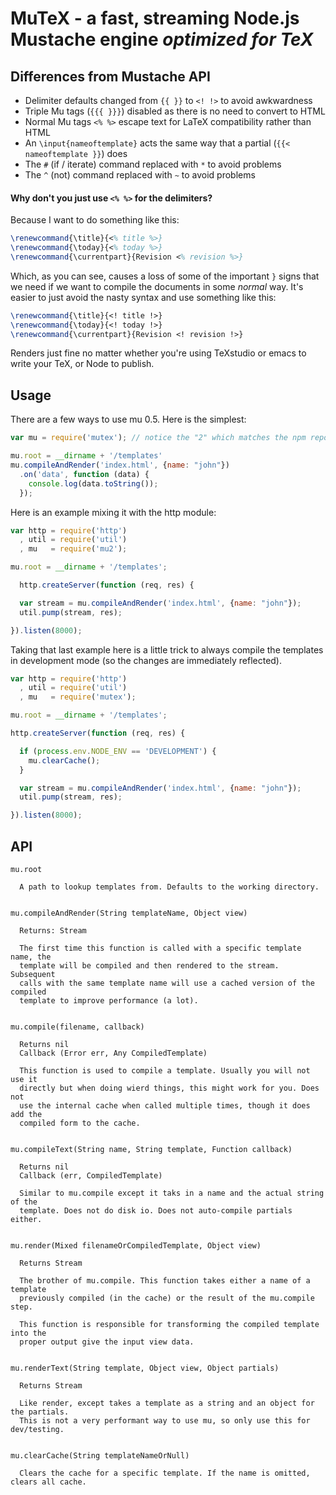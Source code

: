 # MuTeX - a fast, streaming Node.js Mustache engine *optimized for TeX*

## Differences from Mustache API

- Delimiter defaults changed from `{{ }}` to `<! !>` to avoid awkwardness
- Triple Mu tags (`{{{ }}}`) disabled as there is no need to convert to HTML
- Normal Mu tags `<% %>` escape text for LaTeX compatibility rather than HTML
- An `\input{nameoftemplate}` acts the same way that a partial (`{{< nameoftemplate }}`) does
- The `#` (if / iterate) command replaced with `*` to avoid problems
- The `^` (not) command replaced with `~` to avoid problems

#### Why don't you just use `<% %>` for the delimiters?
Because I want to do something like this:
``` tex
\renewcommand{\title}{<% title %>}
\renewcommand{\today}{<% today %>}
\renewcommand{\currentpart}{Revision <% revision %>}
```
Which, as you can see, causes a loss of some of the important `}` signs that we need if we want to compile the documents in some *normal* way.  It's easier to just avoid the nasty syntax and use something like this:
``` tex
\renewcommand{\title}{<! title !>}
\renewcommand{\today}{<! today !>}
\renewcommand{\currentpart}{Revision <! revision !>}
```
Renders just fine no matter whether you're using TeXstudio or emacs to write your TeX, or Node to publish.

## Usage

There are a few ways to use mu 0.5. Here is the simplest:
```javascript
var mu = require('mutex'); // notice the "2" which matches the npm repo, sorry..

mu.root = __dirname + '/templates'
mu.compileAndRender('index.html', {name: "john"})
  .on('data', function (data) {
    console.log(data.toString());
  });
```
Here is an example mixing it with the http module:
```javascript
var http = require('http')
  , util = require('util')
  , mu   = require('mu2');

mu.root = __dirname + '/templates';

  http.createServer(function (req, res) {

  var stream = mu.compileAndRender('index.html', {name: "john"});
  util.pump(stream, res);

}).listen(8000);
```
Taking that last example here is a little trick to always compile the templates
in development mode (so the changes are immediately reflected).
```javascript
var http = require('http')
  , util = require('util')
  , mu   = require('mutex');

mu.root = __dirname + '/templates';

http.createServer(function (req, res) {

  if (process.env.NODE_ENV == 'DEVELOPMENT') {
    mu.clearCache();
  }

  var stream = mu.compileAndRender('index.html', {name: "john"});
  util.pump(stream, res);

}).listen(8000);
```
## API

    mu.root

      A path to lookup templates from. Defaults to the working directory.


    mu.compileAndRender(String templateName, Object view)

      Returns: Stream

      The first time this function is called with a specific template name, the
      template will be compiled and then rendered to the stream. Subsequent
      calls with the same template name will use a cached version of the compiled
      template to improve performance (a lot).


    mu.compile(filename, callback)

      Returns nil
      Callback (Error err, Any CompiledTemplate)

      This function is used to compile a template. Usually you will not use it
      directly but when doing wierd things, this might work for you. Does not
      use the internal cache when called multiple times, though it does add the
      compiled form to the cache.


    mu.compileText(String name, String template, Function callback)

      Returns nil
      Callback (err, CompiledTemplate)

      Similar to mu.compile except it taks in a name and the actual string of the
      template. Does not do disk io. Does not auto-compile partials either.


    mu.render(Mixed filenameOrCompiledTemplate, Object view)

      Returns Stream

      The brother of mu.compile. This function takes either a name of a template
      previously compiled (in the cache) or the result of the mu.compile step.

      This function is responsible for transforming the compiled template into the
      proper output give the input view data.


    mu.renderText(String template, Object view, Object partials)

      Returns Stream

      Like render, except takes a template as a string and an object for the partials.
      This is not a very performant way to use mu, so only use this for dev/testing.


    mu.clearCache(String templateNameOrNull)

      Clears the cache for a specific template. If the name is omitted, clears all cache.



